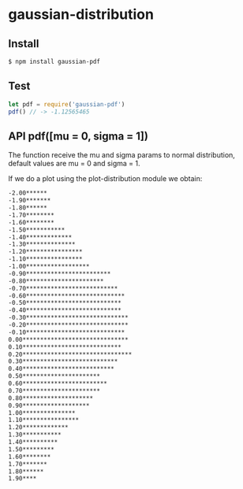 # gaussian-distribution
## Install

```bash
$ npm install gaussian-pdf
```
## Test

```js
let pdf = require('gaussian-pdf')
pdf() // -> -1.12565465
```
## API  pdf([mu = 0, sigma = 1])

The function receive the mu and sigma params to normal distribution, default values are 
mu = 0 and sigma = 1.

If we do a plot using the plot-distribution module we obtain: 
```bash
-2.00******
-1.90*******
-1.80******
-1.70********
-1.60********
-1.50***********
-1.40*************
-1.30**************
-1.20****************
-1.10****************
-1.00******************
-0.90************************
-0.80**********************
-0.70**************************
-0.60****************************
-0.50***************************
-0.40***************************
-0.30*****************************
-0.20*****************************
-0.10****************************
0.00******************************
0.10****************************
0.20*******************************
0.30***************************
0.40**************************
0.50**********************
0.60************************
0.70**********************
0.80********************
0.90*******************
1.00***************
1.10****************
1.20*************
1.30***********
1.40**********
1.50*********
1.60********
1.70*******
1.80******
1.90****
```